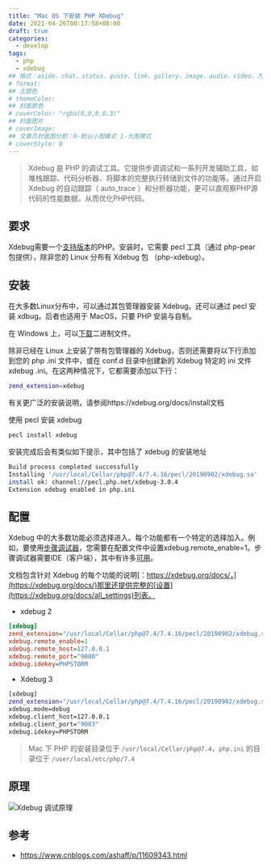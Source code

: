 ```yaml
---
title: "Mac OS 下安装 PHP XDebug"
date: 2021-04-26T00:17:58+08:00
draft: true
categories:
  - develop
tags:
  - php
  - xdebug
## 格式：aside、chat、status、quote、link、gallery、image、audio、video，为空则代表标准格式
# format: 
## 主题色
# themeColor: 
## 封面颜色
# coverColor: "rgba(0,0,0,0.3)"
## 封面图片
# coverImage: 
## 文章页封面图分割：0-默认小图模式 1-大图模式
# coverStyle: 0
---
```




<info>

> Xdebug 是 PHP 的调试工具。它提供步调调试和一系列开发辅助工具，如堆栈跟踪、代码分析器、将脚本的完整执行转储到文件的功能等。通过开启 Xdebug 的自动跟踪（ auto_trace ）和分析器功能，更可以直观察PHP源代码的性能数据，从而优化PHP代码。

</info>

## 要求

Xdebug需要一个[支持版本](https://www.php.net/supported-versions.php)的PHP。安装时，它需要 pecl 工具（通过 php-pear 包提供），除非您的 Linux 分布有 Xdebug 包 （php-xdebug）。

## 安装

在大多数Linux分布中，可以通过其包管理器安装 Xdebug。还可以通过 pecl 安装 xdbug。后者也适用于 MacOS，只要 PHP 安装与自制。

在 Windows 上，可以[下载](https://xdebug.org/download#releases)二进制文件。

除非已经在 Linux 上安装了带有包管理器的 Xdebug，否则还需要将以下行添加到您的 php .ini 文件中，或在 conf.d 目录中创建新的 Xdebug 特定的 ini 文件 xdebug .ini。在这两种情况下，它都需要添加以下行：

```bash
zend_extension=xdebug
```

有关更广泛的安装说明，请参阅https://xdebug.org/docs/install文档



使用 pecl 安装 xdebug

```bash
pecl install xdebug
```

安装完成后会有类似如下提示，其中包括了 xdebug 的安装地址

```bash
Build process completed successfully
Installing '/usr/local/Cellar/php@7.4/7.4.16/pecl/20190902/xdebug.so'
install ok: channel://pecl.php.net/xdebug-3.0.4
Extension xdebug enabled in php.ini
```

## 配置

Xdebug 中的大多数功能必须选择进入。每个功能都有一个特定的选择加入。例如，要使用[步骤调试器](https://xdebug.org/docs/remote)，您需要在配置文件中设置xdebug.remote_enable=1。步骤调试器需要IDE（客户端），其中有许多[可用](https://xdebug.org/docs/remote#clients)。

文档包含针对 Xdebug 的每个功能的说明[：https://xdebug.org/docs/，](https://xdebug.org/docs/)那里还提供完整的[设置](https://xdebug.org/docs/all_settings)列表。



- xdebug 2

```ini
[xdebug]
zend_extension="/usr/local/Cellar/php@7.4/7.4.16/pecl/20190902/xdebug.so"
xdebug.remote_enable=1
xdebug.remote_host=127.0.0.1
xdebug.remote_port="9000"
xdebug.idekey=PHPSTORM
```

- Xdebug 3

```bash
[xdebug]
zend_extension="/usr/local/Cellar/php@7.4/7.4.16/pecl/20190902/xdebug.so"
xdebug.mode=debug
xdebug.client_host=127.0.0.1
xdebug.client_port="9003"
xdebug.idekey=PHPSTORM
```



<info>

> Mac 下 PHP 的安装目录位于 `/usr/local/Cellar/php@7.4`，`php.ini` 的目录位于 `/user/local/etc/php/7.4`

</info>   

## 原理

![Xdebug 调试原理](https://cdn.jsdelivr.net/gh/acme-top/static@master/images/2021/04/20210426223856-5394123-d3a83c3dcaddf614.gif)

## 参考

- https://www.cnblogs.com/ashaff/p/11609343.html

